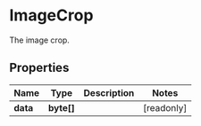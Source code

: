 

# ImageCrop

The image crop.

## Properties

| Name | Type | Description | Notes |
|------------ | ------------- | ------------- | -------------|
|**data** | **byte[]** |  |  [readonly] |



